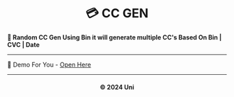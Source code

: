 <h1 align='center'>💳 CC GEN</h1>

<b>💞 Random CC Gen Using Bin it will generate multiple CC's Based On Bin | CVC | Date </b>

***

🍃 Demo For You - [Open Here](https://avipatilpro.github.io/CC_Gen/)

---

<h4 align='center'> © 2024 Uni <h4>

